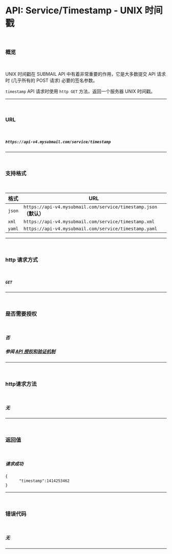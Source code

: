 # API: Service/Timestamp - UNIX 时间戳

<br>

### **概览**

<br>

UNIX 时间戳在 SUBMAIL API 中有着非常重要的作用，它是大多数提交 API 请求时 (几乎所有的 POST 请求) 必要的签名参数。

`timestamp` API 请求时使用 `http GET` 方法，返回一个服务器 UNIX 时间戳。

---

<br>

### **URL**

<br>

##### `https://api-v4.mysubmail.com/service/timestamp`

---

<br>

### **支持格式**

<br>

| 格式   | URL                                                          |
| ------ | ------------------------------------------------------------ |
| `json` | `https://api-v4.mysubmail.com/service/timestamp.json `**（默认）** |
| `xml`  | `https://api-v4.mysubmail.com/service/timestamp.xml`         |
| `yaml` | `https://api-v4.mysubmail.com/service/timestamp.yaml`        |

------

<br>

### **http 请求方式**

<br>

##### **`GET`**

---

<br>

### **是否需要授权**

<br>

##### **否**

##### 参阅 [API 授权和验证机制](https://www.mysubmail.com/documents/VBcbe)

---

<br>

### **http请求方法**

<br>

##### **无**

---

  <br>

### **返回值**

<br>

##### 请求成功


```
{
      "timestamp":1414253462
}
```

---

<br>

### **错误代码**

<br>

##### 无

---